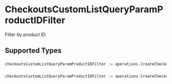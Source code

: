# CheckoutsCustomListQueryParamProductIDFilter

Filter by product ID.


## Supported Types

### 

```go
checkoutsCustomListQueryParamProductIDFilter := operations.CreateCheckoutsCustomListQueryParamProductIDFilterStr(string{/* values here */})
```

### 

```go
checkoutsCustomListQueryParamProductIDFilter := operations.CreateCheckoutsCustomListQueryParamProductIDFilterArrayOfStr([]string{/* values here */})
```

